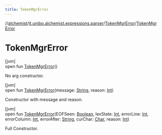 ```yaml
---
title: TokenMgrError
---
```

//[alchemist](../../../index.html)/[it.unibo.alchemist.expressions.parser](../index.html)/[TokenMgrError](index.html)/[TokenMgrError](-token-mgr-error.html)



# TokenMgrError



[jvm]\
open fun [TokenMgrError](-token-mgr-error.html)()



No arg constructor.





[jvm]\
open fun [TokenMgrError](-token-mgr-error.html)(message: [String](https://docs.oracle.com/javase/8/docs/api/java/lang/String.html), reason: [Int](https://kotlinlang.org/api/latest/jvm/stdlib/kotlin/-int/index.html))



Constructor with message and reason.





[jvm]\
open fun [TokenMgrError](-token-mgr-error.html)(EOFSeen: [Boolean](https://kotlinlang.org/api/latest/jvm/stdlib/kotlin/-boolean/index.html), lexState: [Int](https://kotlinlang.org/api/latest/jvm/stdlib/kotlin/-int/index.html), errorLine: [Int](https://kotlinlang.org/api/latest/jvm/stdlib/kotlin/-int/index.html), errorColumn: [Int](https://kotlinlang.org/api/latest/jvm/stdlib/kotlin/-int/index.html), errorAfter: [String](https://docs.oracle.com/javase/8/docs/api/java/lang/String.html), curChar: [Char](https://kotlinlang.org/api/latest/jvm/stdlib/kotlin/-char/index.html), reason: [Int](https://kotlinlang.org/api/latest/jvm/stdlib/kotlin/-int/index.html))



Full Constructor.




